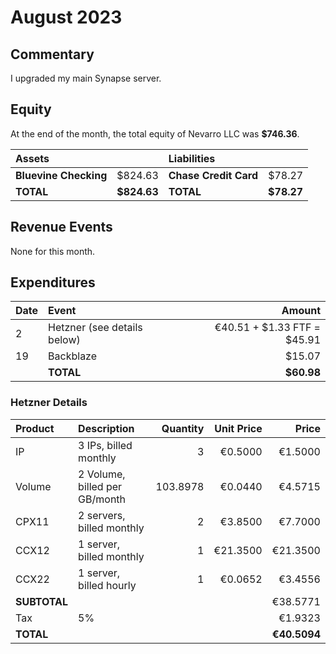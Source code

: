 # August 2023

## Commentary

I upgraded my main Synapse server.

## Equity

At the end of the month, the total equity of Nevarro LLC was **$746.36**.

| **Assets**            |             | **Liabilities**       |            |
| :-------------------- | ----------: | :-------------------- | ---------: |
| **Bluevine Checking** |     $824.63 | **Chase Credit Card** |     $78.27 |
| **TOTAL**             | **$824.63** | **TOTAL**             | **$78.27** |

## Revenue Events

None for this month.

## Expenditures

| **Date** | **Event**                   |                  **Amount** |
| :------- | :-------------------------- | --------------------------: |
| 2        | Hetzner (see details below) | €40.51 + $1.33 FTF = $45.91 |
| 19       | Backblaze                   |                      $15.07 |
|          | **TOTAL**                   |                  **$60.98** |

### Hetzner Details

| **Product**  | **Description**               | **Quantity** | **Unit Price** |    **Price** |
| :----------- | :---------------------------- | -----------: | -------------: | -----------: |
| IP           | 3 IPs, billed monthly         |            3 |        €0.5000 |      €1.5000 |
| Volume       | 2 Volume, billed per GB/month |     103.8978 |        €0.0440 |      €4.5715 |
| CPX11        | 2 servers, billed monthly     |            2 |        €3.8500 |      €7.7000 |
| CCX12        | 1 server, billed monthly      |            1 |       €21.3500 |     €21.3500 |
| CCX22        | 1 server, billed hourly      |            1 |        €0.0652 |      €3.4556 |
| **SUBTOTAL** |                               |              |                |     €38.5771 |
| Tax          | 5%                            |              |                |      €1.9323 |
| **TOTAL**    |                               |              |                | **€40.5094** |
